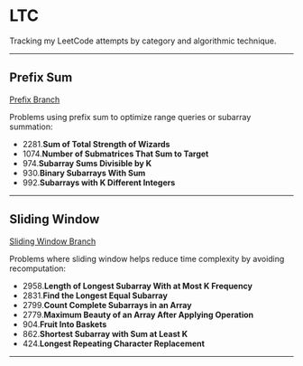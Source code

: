 # LTC

Tracking my LeetCode attempts by category and algorithmic technique.
 
---

## Prefix Sum

[Prefix Branch](https://github.com/mimirinko912/LTC/tree/Prefix)

Problems using prefix sum to optimize range queries or subarray summation:

- 2281.**Sum of Total Strength of Wizards**
- 1074.**Number of Submatrices That Sum to Target**
- 974.**Subarray Sums Divisible by K**
- 930.**Binary Subarrays With Sum**
- 992.**Subarrays with K Different Integers**

---

## Sliding Window

[Sliding Window Branch](https://github.com/mimirinko912/LTC/tree/Sliding-Window)

Problems where sliding window helps reduce time complexity by avoiding recomputation:

- 2958.**Length of Longest Subarray With at Most K Frequency**
- 2831.**Find the Longest Equal Subarray**
- 2799.**Count Complete Subarrays in an Array**
- 2779.**Maximum Beauty of an Array After Applying Operation**
- 904.**Fruit Into Baskets**
- 862.**Shortest Subarray with Sum at Least K**
- 424.**Longest Repeating Character Replacement**

---



